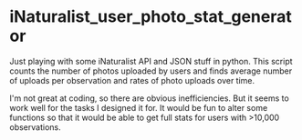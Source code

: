 # iNaturalist_user_photo_stat_generator
Just playing with some iNaturalist API and JSON stuff in python. This script counts the number of photos uploaded by users and finds average number of uploads per observation and rates of photo uploads over time.

I'm not great at coding, so there are obvious inefficiencies.  But it seems to work well for the tasks I designed it for.  It would be fun to alter some functions so that it would be able to get full stats for users with >10,000 observations.
